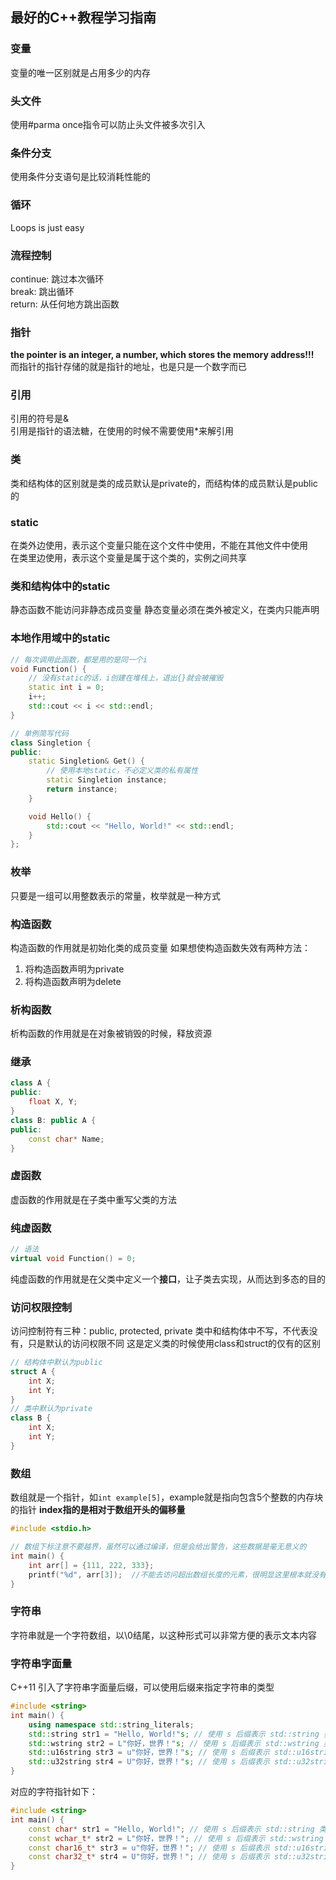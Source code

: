 ## 最好的C++教程学习指南

### 变量
变量的唯一区别就是占用多少的内存

### 头文件
使用#parma once指令可以防止头文件被多次引入

### 条件分支
使用条件分支语句是比较消耗性能的

### 循环
Loops is just easy

### 流程控制
continue: 跳过本次循环<br>
break: 跳出循环<br>
return: 从任何地方跳出函数<br>

### 指针
**the pointer is an integer, a number, which stores the memory address!!!**<br>
而指针的指针存储的就是指针的地址，也是只是一个数字而已

### 引用
引用的符号是&<br>
引用是指针的语法糖，在使用的时候不需要使用*来解引用

### 类
类和结构体的区别就是类的成员默认是private的，而结构体的成员默认是public的

### static
在类外边使用，表示这个变量只能在这个文件中使用，不能在其他文件中使用<br>
在类里边使用，表示这个变量是属于这个类的，实例之间共享

### 类和结构体中的static
静态函数不能访问非静态成员变量
静态变量必须在类外被定义，在类内只能声明

### 本地作用域中的static

```c++
// 每次调用此函数，都是用的是同一个i
void Function() {
    // 没有static的话，i创建在堆栈上，退出{}就会被摧毁
    static int i = 0;
    i++;
    std::cout << i << std::endl;
}
```

```c++
// 单例简写代码
class Singletion {
public:
    static Singletion& Get() {
        // 使用本地static，不必定义类的私有属性
        static Singletion instance;
        return instance;
    }

    void Hello() {
        std::cout << "Hello, World!" << std::endl;
    }
};
```

### 枚举
只要是一组可以用整数表示的常量，枚举就是一种方式

### 构造函数
构造函数的作用就是初始化类的成员变量
如果想使构造函数失效有两种方法：
1. 将构造函数声明为private
2. 将构造函数声明为delete

### 析构函数
析构函数的作用就是在对象被销毁的时候，释放资源

### 继承

```cpp
class A {
public:
    float X, Y;
}
class B: public A {
public:
    const char* Name;
}
```

### 虚函数
虚函数的作用就是在子类中重写父类的方法

### 纯虚函数

```cpp
// 语法
virtual void Function() = 0;
```

纯虚函数的作用就是在父类中定义一个**接口**，让子类去实现，从而达到多态的目的

### 访问权限控制
访问控制符有三种：public, protected, private
类中和结构体中不写，不代表没有，只是默认的访问权限不同
这是定义类的时候使用class和struct的仅有的区别
```cpp
// 结构体中默认为public
struct A {
    int X;
    int Y;
}
// 类中默认为private
class B {
    int X;
    int Y;
}
```

### 数组
数组就是一个指针，如`int example[5]`，example就是指向包含5个整数的内存块的指针
**index指的是相对于数组开头的偏移量**
```c++
#include <stdio.h>

// 数组下标注意不要越界，虽然可以通过编译，但是会给出警告，这些数据是毫无意义的
int main() {
    int arr[] = {111, 222, 333};
    printf("%d", arr[3]);  //不能去访问超出数组长度的元素，很明显这里根本就没有第四个元素
}
```

### 字符串
字符串就是一个字符数组，以\0结尾，以这种形式可以非常方便的表示文本内容

### 字符串字面量
C++11 引入了字符串字面量后缀，可以使用后缀来指定字符串的类型
```c++
#include <string>
int main() {
    using namespace std::string_literals;
    std::string str1 = "Hello, World!"s; // 使用 s 后缀表示 std::string 类型的字符串
    std::wstring str2 = L"你好，世界！"s; // 使用 s 后缀表示 std::wstring 类型的字符串
    std::u16string str3 = u"你好，世界！"s; // 使用 s 后缀表示 std::u16string 类型的字符串
    std::u32string str4 = U"你好，世界！"s; // 使用 s 后缀表示 std::u32string 类型的字符串
}
```

对应的字符指针如下：
```c++
#include <string>
int main() {
    const char* str1 = "Hello, World!"; // 使用 s 后缀表示 std::string 类型的字符串
    const wchar_t* str2 = L"你好，世界！"; // 使用 s 后缀表示 std::wstring 类型的字符串
    const char16_t* str3 = u"你好，世界！"; // 使用 s 后缀表示 std::u16string 类型的字符串
    const char32_t* str4 = U"你好，世界！"; // 使用 s 后缀表示 std::u32string 类型的字符串
}
```
